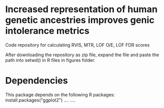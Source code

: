 # Increased representation of human genetic ancestries improves genic intolerance metrics 


Code repository for calculating RVIS, MTR, LOF O/E, LOF FDR scores

After downloading the repository as zip file, expand the file and paste the path into setwd() in R files in figures folder.

# Dependencies
This package depends on the following R packages:
install.packages("ggplot2")
....
....
